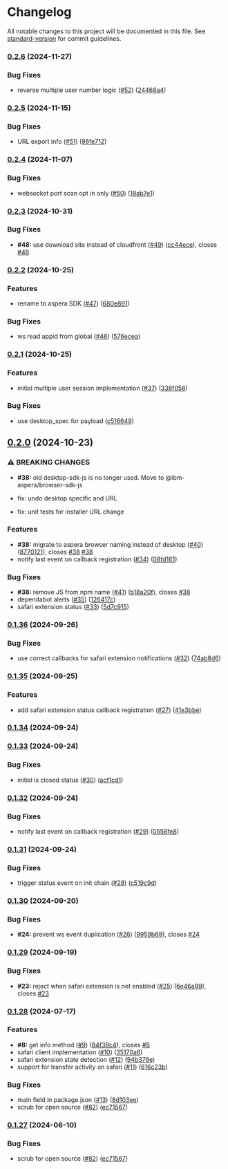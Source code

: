 # Changelog

All notable changes to this project will be documented in this file. See [standard-version](https://github.com/conventional-changelog/standard-version) for commit guidelines.

### [0.2.6](https://github.com/IBM/aspera-sdk-js/compare/v0.2.5...v0.2.6) (2024-11-27)


### Bug Fixes

* reverse multiple user number logic ([#52](https://github.com/IBM/aspera-sdk-js/issues/52)) ([24468a4](https://github.com/IBM/aspera-sdk-js/commit/24468a429a8d2fdd44b5ab0c50d6b914e5146d94))

### [0.2.5](https://github.com/IBM/aspera-sdk-js/compare/v0.2.4...v0.2.5) (2024-11-15)


### Bug Fixes

* URL export info ([#51](https://github.com/IBM/aspera-sdk-js/issues/51)) ([86fe712](https://github.com/IBM/aspera-sdk-js/commit/86fe712e7100bcf5fc04d0034879865198f55875))

### [0.2.4](https://github.com/IBM/aspera-sdk-js/compare/v0.2.3...v0.2.4) (2024-11-07)


### Bug Fixes

* websocket port scan opt in only ([#50](https://github.com/IBM/aspera-sdk-js/issues/50)) ([18ab7e1](https://github.com/IBM/aspera-sdk-js/commit/18ab7e19a9ba7ec8109d44ff20daf109d7759ba5))

### [0.2.3](https://github.com/IBM/aspera-sdk-js/compare/v0.2.2...v0.2.3) (2024-10-31)


### Bug Fixes

* **#48:** use download site instead of cloudfront ([#49](https://github.com/IBM/aspera-sdk-js/issues/49)) ([cc44ece](https://github.com/IBM/aspera-sdk-js/commit/cc44ecec186d8ca1fdb2797ddd0704c11c6abc0d)), closes [#48](https://github.com/IBM/aspera-sdk-js/issues/48)

### [0.2.2](https://github.com/IBM/aspera-sdk-js/compare/v0.2.1...v0.2.2) (2024-10-25)


### Features

* rename to aspera SDK ([#47](https://github.com/IBM/aspera-sdk-js/issues/47)) ([680e891](https://github.com/IBM/aspera-sdk-js/commit/680e8914f04ad3edafeae54af7ab115c5fa63045))


### Bug Fixes

* ws read appid from global ([#46](https://github.com/IBM/aspera-sdk-js/issues/46)) ([576ecea](https://github.com/IBM/aspera-sdk-js/commit/576ecea5d1a050edcac188c21779267a88f335d6))

### [0.2.1](https://github.com/IBM/aspera-sdk-js/compare/v0.2.0...v0.2.1) (2024-10-25)


### Features

* initial multiple user session implementation ([#37](https://github.com/IBM/aspera-sdk-js/issues/37)) ([338f058](https://github.com/IBM/aspera-sdk-js/commit/338f058597b00f3121ff9a1d9f53b561818e8107))


### Bug Fixes

* use desktop_spec for payload ([c516649](https://github.com/IBM/aspera-sdk-js/commit/c51664904b01a4200cba6bdef665b108567123b4))

## [0.2.0](https://github.com/IBM/aspera-sdk-js/compare/v0.1.36...v0.2.0) (2024-10-23)


### ⚠ BREAKING CHANGES

* **#38:** old desktop-sdk-js is no longer used. Move to @ibm-aspera/browser-sdk-js

* fix: undo desktop specific and URL

* fix: unit tests for installer URL change

### Features

* **#38:** migrate to aspera browser naming instead of desktop ([#40](https://github.com/IBM/aspera-sdk-js/issues/40)) ([8770121](https://github.com/IBM/aspera-sdk-js/commit/87701218e6f63c034ef334059abece2402bb6e5c)), closes [#38](https://github.com/IBM/aspera-sdk-js/issues/38) [#38](https://github.com/IBM/aspera-sdk-js/issues/38)
* notify last event on callback registration ([#34](https://github.com/IBM/aspera-sdk-js/issues/34)) ([08fd161](https://github.com/IBM/aspera-sdk-js/commit/08fd1612408ae6a66dd39f597b2ee340dfa88ace))


### Bug Fixes

* **#38:** remove JS from npm name ([#41](https://github.com/IBM/aspera-sdk-js/issues/41)) ([b18a20f](https://github.com/IBM/aspera-sdk-js/commit/b18a20f9d2610d1725b237da57e345434110ff33)), closes [#38](https://github.com/IBM/aspera-sdk-js/issues/38)
* dependabot alerts ([#35](https://github.com/IBM/aspera-sdk-js/issues/35)) ([126417c](https://github.com/IBM/aspera-sdk-js/commit/126417c9665d6103cc81e409a7d128d4d28aacf0))
* safari extension status ([#33](https://github.com/IBM/aspera-sdk-js/issues/33)) ([5d7c915](https://github.com/IBM/aspera-sdk-js/commit/5d7c9156cfaf4f6d10c0d0ac741c520c0f6d7c68))

### [0.1.36](https://github.com/IBM/aspera-sdk-js/compare/v0.1.35...v0.1.36) (2024-09-26)


### Bug Fixes

* use correct callbacks for safari extension notifications ([#32](https://github.com/IBM/aspera-sdk-js/issues/32)) ([74ab8d6](https://github.com/IBM/aspera-sdk-js/commit/74ab8d67ffb4ab17354d038dbd7821ffa1815c7f))

### [0.1.35](https://github.com/IBM/aspera-sdk-js/compare/v0.1.34...v0.1.35) (2024-09-25)


### Features

* add safari extension status callback registration ([#27](https://github.com/IBM/aspera-sdk-js/issues/27)) ([41e3bbe](https://github.com/IBM/aspera-sdk-js/commit/41e3bbe289dbd07bbb164f7daa6256207b256945))

### [0.1.34](https://github.com/IBM/aspera-sdk-js/compare/v0.1.33...v0.1.34) (2024-09-24)

### [0.1.33](https://github.com/IBM/aspera-sdk-js/compare/v0.1.32...v0.1.33) (2024-09-24)


### Bug Fixes

* initial is closed status ([#30](https://github.com/IBM/aspera-sdk-js/issues/30)) ([acf1cd1](https://github.com/IBM/aspera-sdk-js/commit/acf1cd101788fb076f5a31e30413262d0260338c))

### [0.1.32](https://github.com/IBM/aspera-sdk-js/compare/v0.1.31...v0.1.32) (2024-09-24)


### Bug Fixes

* notify last event on callback registration ([#29](https://github.com/IBM/aspera-sdk-js/issues/29)) ([0558fe8](https://github.com/IBM/aspera-sdk-js/commit/0558fe8b8ba607641cf8b79e742fe151f4b6ac54))

### [0.1.31](https://github.com/IBM/aspera-sdk-js/compare/v0.1.30...v0.1.31) (2024-09-24)


### Bug Fixes

* trigger status event on init chain ([#28](https://github.com/IBM/aspera-sdk-js/issues/28)) ([c519c9d](https://github.com/IBM/aspera-sdk-js/commit/c519c9dcc33e462614a3e42e861c440120916fc6))

### [0.1.30](https://github.com/IBM/aspera-sdk-js/compare/v0.1.29...v0.1.30) (2024-09-20)


### Bug Fixes

* **#24:** prevent ws event duplication ([#26](https://github.com/IBM/aspera-sdk-js/issues/26)) ([9959b69](https://github.com/IBM/aspera-sdk-js/commit/9959b69dcb00693f79d963bad8da73caf0932192)), closes [#24](https://github.com/IBM/aspera-sdk-js/issues/24)

### [0.1.29](https://github.com/IBM/aspera-sdk-js/compare/v0.1.28...v0.1.29) (2024-09-19)


### Bug Fixes

* **#23:** reject when safari extension is not enabled ([#25](https://github.com/IBM/aspera-sdk-js/issues/25)) ([6e46a99](https://github.com/IBM/aspera-sdk-js/commit/6e46a99a3e1fdfc8e39ef8a41cc7416d2e1163c5)), closes [#23](https://github.com/IBM/aspera-sdk-js/issues/23)

### [0.1.28](https://github.com/IBM/aspera-sdk-js/compare/v0.1.26...v0.1.28) (2024-07-17)


### Features

* **#8:** get info method ([#9](https://github.com/IBM/aspera-sdk-js/issues/9)) ([84f38c4](https://github.com/IBM/aspera-sdk-js/commit/84f38c42458d942243b7d7cb375e8c2a7287f086)), closes [#8](https://github.com/IBM/aspera-sdk-js/issues/8)
* safari client implementation ([#10](https://github.com/IBM/aspera-sdk-js/issues/10)) ([35170a6](https://github.com/IBM/aspera-sdk-js/commit/35170a6a00daa25d979ae8753e8ca79329baf422))
* safari extension state detection ([#12](https://github.com/IBM/aspera-sdk-js/issues/12)) ([94b376e](https://github.com/IBM/aspera-sdk-js/commit/94b376ec3416e0fb9e8cda5bc773a3942a09881b))
* support for transfer activity on safari  ([#11](https://github.com/IBM/aspera-sdk-js/issues/11)) ([616c23b](https://github.com/IBM/aspera-sdk-js/commit/616c23bd9f58a3da8099468bbb66b10fe0c8582a))


### Bug Fixes

* main field in package.json ([#13](https://github.com/IBM/aspera-sdk-js/issues/13)) ([8d103ee](https://github.com/IBM/aspera-sdk-js/commit/8d103ee0dffa8753c0c507f38ea375b8721555db))
* scrub for open source ([#82](https://github.com/IBM/aspera-sdk-js/issues/82)) ([ec71567](https://github.com/IBM/aspera-sdk-js/commit/ec71567f9a1271c765c13fcbe9acb8cac517e595))

### [0.1.27](https://github.com/IBM/aspera-sdk-js/compare/v0.1.26...v0.1.27) (2024-06-10)


### Bug Fixes

* scrub for open source ([#82](https://github.com/IBM/aspera-sdk-js/issues/82)) ([ec71567](https://github.com/IBM/aspera-sdk-js/commit/ec71567f9a1271c765c13fcbe9acb8cac517e595))

